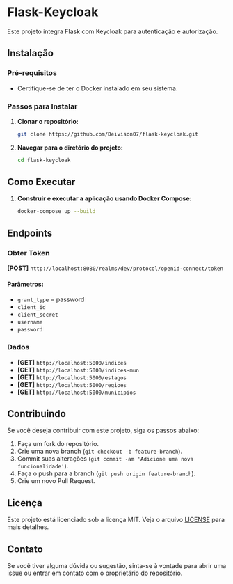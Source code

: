 # Flask-Keycloak

Este projeto integra Flask com Keycloak para autenticação e autorização.

## Instalação

### Pré-requisitos
- Certifique-se de ter o Docker instalado em seu sistema.

### Passos para Instalar

1. **Clonar o repositório:**
    ```bash
    git clone https://github.com/Deivison07/flask-keycloak.git
    ```
2. **Navegar para o diretório do projeto:**
    ```bash
    cd flask-keycloak
    ```

## Como Executar

1. **Construir e executar a aplicação usando Docker Compose:**
    ```bash
    docker-compose up --build
    ```

## Endpoints

### Obter Token

**[POST]** `http://localhost:8080/realms/dev/protocol/openid-connect/token`

#### Parâmetros:
- `grant_type` = password
- `client_id`
- `client_secret`
- `username`
- `password`

### Dados

- **[GET]** `http://localhost:5000/indices`
- **[GET]** `http://localhost:5000/indices-mun`
- **[GET]** `http://localhost:5000/estagos`
- **[GET]** `http://localhost:5000/regioes`
- **[GET]** `http://localhost:5000/municipios`

## Contribuindo

Se você deseja contribuir com este projeto, siga os passos abaixo:

1. Faça um fork do repositório.
2. Crie uma nova branch (`git checkout -b feature-branch`).
3. Commit suas alterações (`git commit -am 'Adicione uma nova funcionalidade'`).
4. Faça o push para a branch (`git push origin feature-branch`).
5. Crie um novo Pull Request.

## Licença

Este projeto está licenciado sob a licença MIT. Veja o arquivo [LICENSE](LICENSE) para mais detalhes.

## Contato

Se você tiver alguma dúvida ou sugestão, sinta-se à vontade para abrir uma issue ou entrar em contato com o proprietário do repositório.
